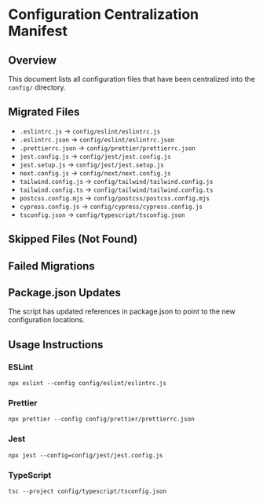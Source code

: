 # Configuration Centralization Manifest

## Overview

This document lists all configuration files that have been centralized into the `config/` directory.

## Migrated Files

- `.eslintrc.js` -> `config/eslint/eslintrc.js`
- `.eslintrc.json` -> `config/eslint/eslintrc.json`
- `.prettierrc.json` -> `config/prettier/prettierrc.json`
- `jest.config.js` -> `config/jest/jest.config.js`
- `jest.setup.js` -> `config/jest/jest.setup.js`
- `next.config.js` -> `config/next/next.config.js`
- `tailwind.config.js` -> `config/tailwind/tailwind.config.js`
- `tailwind.config.ts` -> `config/tailwind/tailwind.config.ts`
- `postcss.config.mjs` -> `config/postcss/postcss.config.mjs`
- `cypress.config.js` -> `config/cypress/cypress.config.js`
- `tsconfig.json` -> `config/typescript/tsconfig.json`

## Skipped Files (Not Found)

## Failed Migrations

## Package.json Updates

The script has updated references in package.json to point to the new configuration locations.

## Usage Instructions

### ESLint

```
npx eslint --config config/eslint/eslintrc.js
```

### Prettier

```
npx prettier --config config/prettier/prettierrc.json
```

### Jest

```
npx jest --config=config/jest/jest.config.js
```

### TypeScript

```
tsc --project config/typescript/tsconfig.json
```

